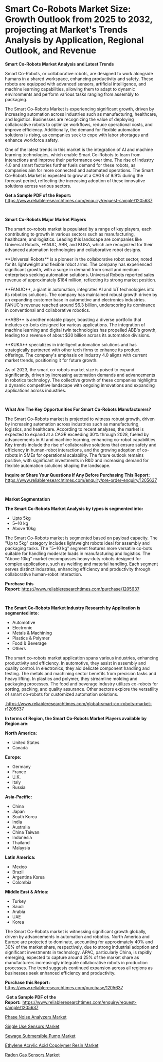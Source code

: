 <p><h1>Smart Co-Robots Market Size: Growth Outlook from 2025 to 2032, projecting at Market's Trends Analysis by Application, Regional Outlook, and Revenue</h1></p><p><strong>Smart Co-Robots Market Analysis and Latest Trends</strong></p>
<p><p>Smart Co-Robots, or collaborative robots, are designed to work alongside humans in a shared workspace, enhancing productivity and safety. These robots are equipped with advanced sensors, artificial intelligence, and machine learning capabilities, allowing them to adapt to dynamic environments and perform various tasks ranging from assembly to packaging.</p><p>The Smart Co-Robots Market is experiencing significant growth, driven by increasing automation across industries such as manufacturing, healthcare, and logistics. Businesses are recognizing the value of deploying collaborative robots to optimize workflows, reduce operational costs, and improve efficiency. Additionally, the demand for flexible automation solutions is rising, as companies seek to cope with labor shortages and enhance workforce safety.</p><p>One of the latest trends in this market is the integration of AI and machine learning technologies, which enable Smart Co-Robots to learn from interactions and improve their performance over time. The rise of Industry 4.0 and smart factories further fuels demand for these robots, as companies aim for more connected and automated operations. The Smart Co-Robots Market is expected to grow at a CAGR of 9.9% during the forecast period, reflecting the increasing adoption of these innovative solutions across various sectors.</p></p>
<p><strong>Get a Sample PDF of the Report:&nbsp;</strong> <a href="https://www.reliableresearchtimes.com/enquiry/request-sample/1205637?utm_campaign=3070&utm_medium=2&utm_source=Github&utm_content=ia&utm_term=26032025&utm_id=smart-co-robots">https://www.reliableresearchtimes.com/enquiry/request-sample/1205637</a></p>
<p>&nbsp;</p>
<p><strong>Smart Co-Robots Major Market Players</strong></p>
<p><p>The smart co-robots market is populated by a range of key players, each contributing to growth in various sectors such as manufacturing, healthcare, and logistics. Leading this landscape are companies like Universal Robots, FANUC, ABB, and KUKA, which are recognized for their advanced automation technologies and collaborative robot designs.</p><p>**Universal Robots** is a pioneer in the collaborative robot sector, noted for its lightweight and flexible robot arms. The company has experienced significant growth, with a surge in demand from small and medium enterprises seeking automation solutions. Universal Robots reported sales revenue of approximately $184 million, reflecting its strong market position.</p><p>**FANUC**, a giant in automation, integrates AI and IoT technologies into its robotics solutions. The company has maintained robust growth driven by an expanding customer base in automotive and electronics industries. FANUC's revenue reached around $6.3 billion, underscoring its dominance in conventional and collaborative robotics.</p><p>**ABB** is another notable player, boasting a diverse portfolio that includes co-bots designed for various applications. The integration of machine learning and digital twin technologies has propelled ABB's growth, leading to a revenue of about $30 billion across its automation divisions. </p><p>**KUKA** specializes in intelligent automation solutions and has strategically partnered with other tech firms to enhance its product offerings. The company's emphasis on Industry 4.0 aligns with current market trends, positioning it for future growth.</p><p>As of 2023, the smart co-robots market size is poised to expand significantly, driven by increasing automation demands and advancements in robotics technology. The collective growth of these companies highlights a dynamic competitive landscape with ongoing innovations and expanding applications across industries.</p></p>
<p>&nbsp;</p>
<p><strong>What Are The Key Opportunities For Smart Co-Robots Manufacturers?</strong></p>
<p><p>The Smart Co-Robots market is projected to witness robust growth, driven by increasing automation across industries such as manufacturing, logistics, and healthcare. According to recent analyses, the market is expected to expand at a CAGR exceeding 30% through 2028, fueled by advancements in AI and machine learning, enhancing co-robot capabilities. Key trends include the rise of collaborative solutions that ensure safety and efficiency in human-robot interactions, and the growing adoption of co-robots in SMEs for operational scalability. The future outlook remains positive, with significant investments in R&D and increasing demand for flexible automation solutions shaping the landscape.</p></p>
<p><strong>Inquire or Share Your Questions If Any Before Purchasing This Report:</strong> <a href="https://www.reliableresearchtimes.com/enquiry/pre-order-enquiry/1205637?utm_campaign=3070&utm_medium=2&utm_source=Github&utm_content=ia&utm_term=26032025&utm_id=smart-co-robots">https://www.reliableresearchtimes.com/enquiry/pre-order-enquiry/1205637</a></p>
<p>&nbsp;</p>
<p><strong>Market Segmentation</strong></p>
<p><strong>The Smart Co-Robots Market Analysis by types is segmented into:</strong></p>
<p><ul><li>Upto 5kg</li><li>5~10 kg</li><li>Above 10kg</li></ul></p>
<p><p>The Smart Co-Robots market is segmented based on payload capacity. The "Up to 5kg" category includes lightweight robots ideal for assembly and packaging tasks. The "5~10 kg" segment features more versatile co-bots suitable for handling moderate loads in manufacturing and logistics. The "Above 10kg" market encompasses heavy-duty robots designed for complex applications, such as welding and material handling. Each segment serves distinct industries, enhancing efficiency and productivity through collaborative human-robot interaction.</p></p>
<p><strong>Purchase this Report:&nbsp;</strong><a href="https://www.reliableresearchtimes.com/purchase/1205637?utm_campaign=3070&utm_medium=2&utm_source=Github&utm_content=ia&utm_term=26032025&utm_id=smart-co-robots">https://www.reliableresearchtimes.com/purchase/1205637</a></p>
<p>&nbsp;</p>
<p><strong>The Smart Co-Robots Market Industry Research by Application is segmented into:</strong></p>
<p><ul><li>Automotive</li><li>Electronic</li><li>Metals & Machining</li><li>Plastics & Polymer</li><li>Food & Beverage</li><li>Others</li></ul></p>
<p><p>The smart co-robots market application spans various industries, enhancing productivity and efficiency. In automotive, they assist in assembly and quality control. In electronics, they aid delicate component handling and testing. The metals and machining sector benefits from precision tasks and heavy lifting. In plastics and polymer, they streamline molding and packaging processes. The food and beverage industry utilizes co-robots for sorting, packing, and quality assurance. Other sectors explore the versatility of smart co-robots for customized automation solutions.</p></p>
<p><a href="https://www.reliableresearchtimes.com/global-smart-co-robots-market-r1205637?utm_campaign=3070&utm_medium=2&utm_source=Github&utm_content=ia&utm_term=26032025&utm_id=smart-co-robots">&nbsp;https://www.reliableresearchtimes.com/global-smart-co-robots-market-r1205637</a></p>
<p><strong>In terms of Region, the Smart Co-Robots Market Players available by Region are:</strong></p>
<p>
    <p> <strong> North America: </strong>
        <ul>
            <li>United States</li>
            <li>Canada</li>
        </ul>
        </p> 
    <p> <strong> Europe: </strong>
        <ul>
            <li>Germany</li>
            <li>France</li>
            <li>U.K.</li>
            <li>Italy</li>
            <li>Russia</li>
        </ul>
        </p> 
    <p> <strong> Asia-Pacific: </strong>
        <ul>
            <li>China</li>
            <li>Japan</li>
            <li>South Korea</li>
            <li>India</li>
            <li>Australia</li>
            <li>China Taiwan</li>
            <li>Indonesia</li>
            <li>Thailand</li>
            <li>Malaysia</li>
        </ul>
        </p> 
    <p> <strong> Latin America: </strong>
        <ul>
            <li>Mexico</li>
            <li>Brazil</li>
            <li>Argentina Korea</li>
            <li>Colombia</li>
        </ul>
        </p> 
    <p> <strong> Middle East & Africa: </strong>
        <ul>
            <li>Turkey</li>
            <li>Saudi</li>
            <li>Arabia</li>
            <li>UAE</li>
            <li>Korea</li>
        </ul>
    </p>
    </p>
<p><p>The Smart Co-Robots market is witnessing significant growth globally, driven by advancements in automation and robotics. North America and Europe are projected to dominate, accounting for approximately 40% and 30% of the market share, respectively, due to strong industrial adoption and significant investments in technology. APAC, particularly China, is rapidly emerging, expected to capture around 25% of the market share as manufacturers increasingly integrate collaborative robots in production processes. The trend suggests continued expansion across all regions as businesses seek enhanced efficiency and productivity.</p></p>
<p><strong>Purchase this Report: </strong><a href="https://www.reliableresearchtimes.com/purchase/1205637?utm_campaign=3070&utm_medium=2&utm_source=Github&utm_content=ia&utm_term=26032025&utm_id=smart-co-robots">https://www.reliableresearchtimes.com/purchase/1205637</a></p>
<p>&nbsp;<strong>Get a Sample PDF of the Report:&nbsp;&nbsp;</strong><a href="https://www.reliableresearchtimes.com/enquiry/request-sample/1205637?utm_campaign=3070&utm_medium=2&utm_source=Github&utm_content=ia&utm_term=26032025&utm_id=smart-co-robots">https://www.reliableresearchtimes.com/enquiry/request-sample/1205637</a></p>
<p><strong></strong></p>
<p><p><a href="https://www.linkedin.com/pulse/global-phase-noise-analyzers-market-analysis-statisticson-exnpe?utm_campaign=3070&utm_medium=2&utm_source=Github&utm_content=ia&utm_term=26032025&utm_id=smart-co-robots">Phase Noise Analyzers Market</a></p><p><a href="https://www.linkedin.com/pulse/comprehensive-overview-single-use-sensors-market-2025-2032-p3eke?utm_campaign=3070&utm_medium=2&utm_source=Github&utm_content=ia&utm_term=26032025&utm_id=smart-co-robots">Single Use Sensors Market</a></p><p><a href="https://www.linkedin.com/pulse/projected-revenue-market-growth-sewage-submersible-pump-gkuie?utm_campaign=3070&utm_medium=2&utm_source=Github&utm_content=ia&utm_term=26032025&utm_id=smart-co-robots">Sewage Submersible Pump Market</a></p><p><a href="https://github.com/amoakuolaopa/Market-Research-Report-List-1/blob/main/ethylene-acrylic-acid-copolymer-resin-market.md?utm_campaign=3070&utm_medium=2&utm_source=Github&utm_content=ia&utm_term=26032025&utm_id=smart-co-robots">Ethylene Acrylic Acid Copolymer Resin Market</a></p><p><a href="https://www.linkedin.com/pulse/aligning-strategies-radon-gas-sensors-market-insights-stakeholders-qnw3e?utm_campaign=3070&utm_medium=2&utm_source=Github&utm_content=ia&utm_term=26032025&utm_id=smart-co-robots">Radon Gas Sensors Market</a></p></p>